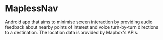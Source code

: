 # MaplessNav
Android app that aims to minimise screen interaction by providing audio feedback about nearby points of interest and voice turn-by-turn directions to a destination. The location data is provided by Mapbox's APIs. 
